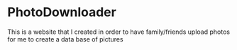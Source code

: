 # PhotoDownloader
 This is a website that I created in order to have family/friends upload photos for me to create a data base of pictures
